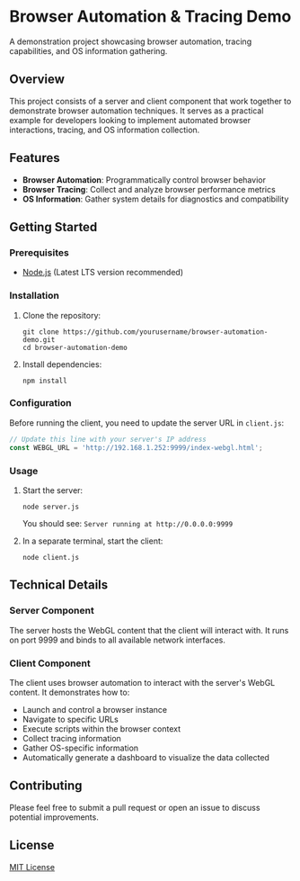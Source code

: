 # Browser Automation & Tracing Demo

A demonstration project showcasing browser automation, tracing capabilities, and OS information gathering.

## Overview

This project consists of a server and client component that work together to demonstrate browser automation techniques. It serves as a practical example for developers looking to implement automated browser interactions, tracing, and OS information collection.

## Features

- **Browser Automation**: Programmatically control browser behavior
- **Browser Tracing**: Collect and analyze browser performance metrics
- **OS Information**: Gather system details for diagnostics and compatibility

## Getting Started

### Prerequisites

- [Node.js](https://nodejs.org/) (Latest LTS version recommended)

### Installation

1. Clone the repository:
   ```
   git clone https://github.com/yourusername/browser-automation-demo.git
   cd browser-automation-demo
   ```

2. Install dependencies:
   ```
   npm install
   ```

### Configuration

Before running the client, you need to update the server URL in `client.js`:

```javascript
// Update this line with your server's IP address
const WEBGL_URL = 'http://192.168.1.252:9999/index-webgl.html';
```

### Usage

1. Start the server:
   ```
   node server.js
   ```
   You should see: `Server running at http://0.0.0.0:9999`

2. In a separate terminal, start the client:
   ```
   node client.js
   ```

## Technical Details

### Server Component

The server hosts the WebGL content that the client will interact with. It runs on port 9999 and binds to all available network interfaces.

### Client Component

The client uses browser automation to interact with the server's WebGL content. It demonstrates how to:

- Launch and control a browser instance
- Navigate to specific URLs
- Execute scripts within the browser context
- Collect tracing information
- Gather OS-specific information
- Automatically generate a dashboard to visualize the data collected 

## Contributing

Please feel free to submit a pull request or open an issue to discuss potential improvements.

## License

[MIT License](LICENSE)
